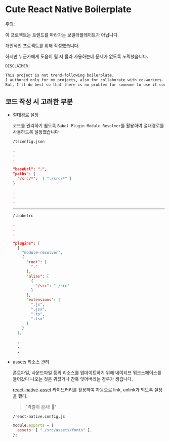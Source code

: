 # Cute React Native Boilerplate

주의:

이 프로젝트는 트렌드를 따라가는 보일러플레이트가 아닙니다.

개인적인 프로젝트를 위해 작성했습니다.

하지만 누군가에게 도움이 될 지 몰라 사용하는데 문제가 없도록 노력했습니다.

```txt
DISCLAIMER:

This project is not trend-following boilerplate.
I authored only for my projects, also for collaborate with co-workers.
But, I'll do best so that there is no problem for someone to use it codes.
```

## 코드 작성 시 고려한 부분

- 절대경로 설정

  코드를 관리하기 쉽도록 `Babel Plugin Module Resolver`를 활용하여 절대경로를 사용하도록 설정했습니다

  `/tsconfig.json`

  ```json
  .
  .
  .

  "baseUrl": ".",
  "paths": {
    "/src/*":  [ "./src/*" ]
  }

  .
  .
  .
  ```

  ---

  `/.babelrc`

  ```json
  .
  .
  .

  "plugins": [
    [
      "module-resolver",
      {
        "root": [
          "."
        ],
        "alias": [
          {
            "/src": "./src"
          }
        ],
        "extensions": [
          ".js",
          ".jsx",
          ".ts",
          ".tsx"
        ]
      }
    ],

    .
    .
    .
  ```

- assets 리소스 관리

  폰트파일, 사운드파일 등의 리소스를 업데이트하기 위해 네이티브 워크스페이스를 들어갔다 나오는 것은 귀찮거나 간혹 잊어버리는 경우가 생깁니다.

  [react-native-asset](https://www.npmjs.com/package/react-native-asset) 라이브러리를 활용하여 자동으로 link, unlink가 되도록 설정을 했다.

  > "격렬히 감사! 🙏"

  `/react-native.config.js`

  ```js
  module.exports = {
    assets: [ "./src/assets/fonts" ],
  };
  ```
